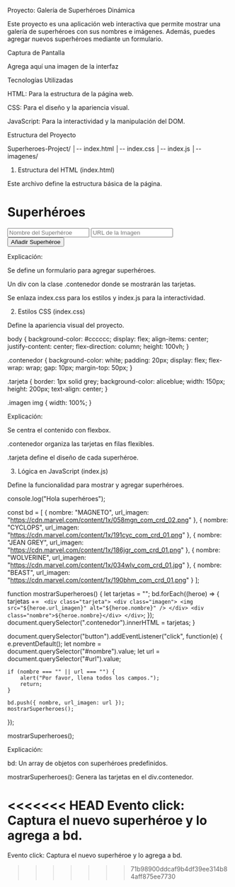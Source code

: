 Proyecto: Galería de Superhéroes Dinámica

Este proyecto es una aplicación web interactiva que permite mostrar una galería de superhéroes con sus nombres e imágenes. Además, puedes agregar nuevos superhéroes mediante un formulario.

Captura de Pantalla

Agrega aquí una imagen de la interfaz

Tecnologías Utilizadas

HTML: Para la estructura de la página web.

CSS: Para el diseño y la apariencia visual.

JavaScript: Para la interactividad y la manipulación del DOM.

Estructura del Proyecto

Superheroes-Project/
│-- index.html
│-- index.css
│-- index.js
│-- imagenes/

1. Estructura del HTML (index.html)

Este archivo define la estructura básica de la página.

<!DOCTYPE html>
<html lang="es">
<head>
    <meta charset="UTF-8">
    <meta name="viewport" content="width=device-width, initial-scale=1.0">
    <title>Galería de Superhéroes</title>
    <link rel="stylesheet" href="index.css">
</head>
<body>
    <h1>Superhéroes</h1>
    <div class="formulario">
        <form>
            <input id="nombre" type="text" placeholder="Nombre del Superhéroe"/>
            <input id="url" type="text" placeholder="URL de la Imagen"/>
            <button>Añadir Superhéroe</button>
        </form>
    </div>
    <div class="contenedor"></div>
    <script src="index.js"></script>
</body>
</html>

Explicación:

Se define un formulario para agregar superhéroes.

Un div con la clase .contenedor donde se mostrarán las tarjetas.

Se enlaza index.css para los estilos y index.js para la interactividad.

2. Estilos CSS (index.css)

Define la apariencia visual del proyecto.

body {
    background-color: #cccccc;
    display: flex;
    align-items: center;
    justify-content: center;
    flex-direction: column;
    height: 100vh;
}

.contenedor {
    background-color: white;
    padding: 20px;
    display: flex;
    flex-wrap: wrap;
    gap: 10px;
    margin-top: 50px;
}

.tarjeta {
    border: 1px solid grey;
    background-color: aliceblue;
    width: 150px;
    height: 200px;
    text-align: center;
}

.imagen img {
    width: 100%;
}

Explicación:

Se centra el contenido con flexbox.

.contenedor organiza las tarjetas en filas flexibles.

.tarjeta define el diseño de cada superhéroe.

3. Lógica en JavaScript (index.js)

Define la funcionalidad para mostrar y agregar superhéroes.

console.log("Hola superhéroes");

const bd = [
    { nombre: "MAGNETO", url_imagen: "https://cdn.marvel.com/content/1x/058mgn_com_crd_02.png" },
    { nombre: "CYCLOPS", url_imagen: "https://cdn.marvel.com/content/1x/191cyc_com_crd_01.png" },
    { nombre: "JEAN GREY", url_imagen: "https://cdn.marvel.com/content/1x/186jgr_com_crd_01.png" },
    { nombre: "WOLVERINE", url_imagen: "https://cdn.marvel.com/content/1x/034wlv_com_crd_01.jpg" },
    { nombre: "BEAST", url_imagen: "https://cdn.marvel.com/content/1x/190bhm_com_crd_01.png" }
];

function mostrarSuperheroes() {
    let tarjetas = "";
    bd.forEach((heroe) => {
        tarjetas += `
        <div class="tarjeta">
            <div class="imagen">
                <img src="${heroe.url_imagen}" alt="${heroe.nombre}" />
            </div>
            <div class="nombre">${heroe.nombre}</div>
        </div>`;
    });
    document.querySelector(".contenedor").innerHTML = tarjetas;
}

document.querySelector("button").addEventListener("click", function(e) {
    e.preventDefault();
    let nombre = document.querySelector("#nombre").value;
    let url = document.querySelector("#url").value;

    if (nombre === "" || url === "") {
        alert("Por favor, llena todos los campos.");
        return;
    }

    bd.push({ nombre, url_imagen: url });
    mostrarSuperheroes();
});

mostrarSuperheroes();

Explicación:

bd: Un array de objetos con superhéroes predefinidos.

mostrarSuperheroes(): Genera las tarjetas en el div.contenedor.

<<<<<<< HEAD
Evento click: Captura el nuevo superhéroe y lo agrega a bd.
=======
Evento click: Captura el nuevo superhéroe y lo agrega a bd.
>>>>>>> 71b98900ddcaf9b4df39ee314b84aff875ee7730
